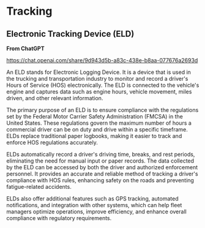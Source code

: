 # Tracking

## Electronic Tracking Device (ELD)

**From ChatGPT**

https://chat.openai.com/share/9d943d5b-a83c-438e-b8aa-077676a2693d

An ELD stands for Electronic Logging Device. It is a device that is used in the trucking and transportation industry to monitor and record a driver's Hours of Service (HOS) electronically. The ELD is connected to the vehicle's engine and captures data such as engine hours, vehicle movement, miles driven, and other relevant information.

The primary purpose of an ELD is to ensure compliance with the regulations set by the Federal Motor Carrier Safety Administration (FMCSA) in the United States. These regulations govern the maximum number of hours a commercial driver can be on duty and drive within a specific timeframe. ELDs replace traditional paper logbooks, making it easier to track and enforce HOS regulations accurately.

ELDs automatically record a driver's driving time, breaks, and rest periods, eliminating the need for manual input or paper records. The data collected by the ELD can be accessed by both the driver and authorized enforcement personnel. It provides an accurate and reliable method of tracking a driver's compliance with HOS rules, enhancing safety on the roads and preventing fatigue-related accidents.

ELDs also offer additional features such as GPS tracking, automated notifications, and integration with other systems, which can help fleet managers optimize operations, improve efficiency, and enhance overall compliance with regulatory requirements.
